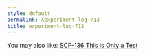 ```yaml
---
style: default
permalink: Xexperiment-log-713
title: experiment-log-713
---
```

You may also like:
[SCP-136](http://scp-wiki.net/scp-136)
[This is Only a Test](http://scp-wiki.net/this-is-only-a-test)